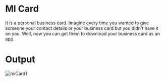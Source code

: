 # MI Card
It is a personal business card. Imagine every time you wanted to give someone your contact details or your business card but you didn't have it on you. Well, now you can get them to download your business card as an app.

# Output
![miCard1](https://user-images.githubusercontent.com/57283918/127479200-03f75d3e-658e-45e1-93e9-e1f24475b9f5.jpeg)
